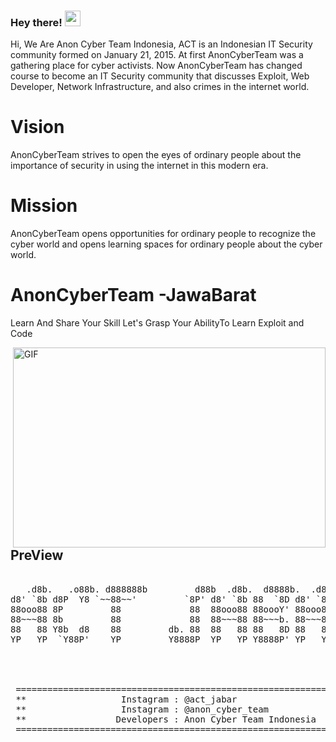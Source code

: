 ### Hey there!  <img src="https://media.giphy.com/media/hvRJCLFzcasrR4ia7z/giphy.gif" width="25px">

Hi, We Are Anon Cyber Team Indonesia, ACT is an Indonesian IT Security community formed on January 21, 2015.
At first AnonCyberTeam was a gathering place for cyber activists.
Now AnonCyberTeam has changed course to become an IT Security community that discusses Exploit, Web Developer, Network Infrastructure, and also crimes in the internet world.

# Vision
AnonCyberTeam strives to open the eyes of ordinary people about the importance of security in using the internet in this modern era.

# Mission
AnonCyberTeam opens opportunities for ordinary people to recognize the cyber world and opens learning spaces for ordinary people about the cyber world.

# AnonCyberTeam -JawaBarat
Learn And Share Your Skill 
Let's Grasp Your AbilityTo Learn Exploit and Code

<img align="right" alt="GIF" src="https://i.giphy.com/media/v1.Y2lkPTc5MGI3NjExM3gza3RydDAzbXZxdjNxNXF4Mm82aXN3MmdpOWx4cnk3cGMwdnZhZCZlcD12MV9pbnRlcm5hbF9naWZfYnlfaWQmY3Q9Zw/l1J9HDdEWq7rAs1hu/giphy.gif" width="500" height="320" />

## PreView
<pre>

   .d8b.   .o88b. d888888b         d88b  .d8b.  d8888b.  .d8b.  d8888b. 
d8' `8b d8P  Y8 `~~88~~'         `8P' d8' `8b 88  `8D d8' `8b 88  `8D 
88ooo88 8P         88             88  88ooo88 88oooY' 88ooo88 88oobY' 
88~~~88 8b         88             88  88~~~88 88~~~b. 88~~~88 88`8b   
88   88 Y8b  d8    88         db. 88  88   88 88   8D 88   88 88 `88. 
YP   YP  `Y88P'    YP         Y8888P  YP   YP Y8888P' YP   YP 88   YD 
                                                                      
                                                                      
                                                                                                                                     
                                                                                                                                     
 ====================================================================
 **                  Instagram : @act_jabar                        **
 **                  Instagram : @anon_cyber_team                  **
 **                 Developers : Anon Cyber Team Indonesia         **
 ====================================================================
 
